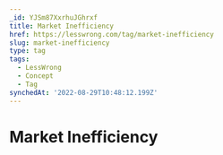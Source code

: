 ```yaml
---
_id: YJSm87XxrhuJGhrxf
title: Market Inefficiency
href: https://lesswrong.com/tag/market-inefficiency
slug: market-inefficiency
type: tag
tags:
  - LessWrong
  - Concept
  - Tag
synchedAt: '2022-08-29T10:48:12.199Z'
---
```


# Market Inefficiency
